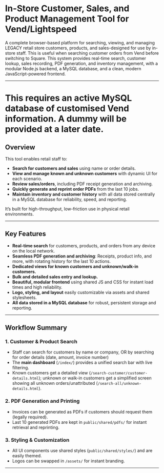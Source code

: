 
# In-Store Customer, Sales, and Product Management Tool for Vend/Lightspeed

A complete browser-based platform for searching, viewing, and managing LEGACY retail store customers, products, and sales-designed for use by in-store staff. This is useful when searching customer orders from Vend before switching to Square. This system provides real-time search, customer lookup, sales recording, PDF generation, and inventory management, with a modular Node.js backend, a MySQL database, and a clean, modern JavaScript-powered frontend.

---
# This requires an active MySQL database of customised Vend information. A dummy will be provided at a later date.

## Overview

This tool enables retail staff to:
- **Search for customers and sales** using name or order details.
- **View and manage known and unknown customers** with dynamic UI for each scenario.
- **Review sales/orders**, including PDF receipt generation and archiving.
- **Quickly generate and reprint order PDFs** from the last 10 jobs.
- **Maintain inventory and customer history** with all data stored centrally in a MySQL database for reliability, speed, and reporting.

It’s built for high-throughput, low-friction use in physical retail environments.

---

## Key Features

- **Real-time search** for customers, products, and orders from any device on the local network.
- **Seamless PDF generation and archiving**: Receipts, product info, and more, with rotating history for the last 10 actions.
- **Dedicated views for known customers and unknown/walk-in customers.**
- **Bulk and detailed sales entry and lookup.**
- **Beautiful, modular frontend** using shared JS and CSS for instant load times and high reliability.
- **Logo, styling, and layout** easily customizable via assets and shared stylesheets.
- **All data stored in a MySQL database** for robust, persistent storage and reporting.

---

## Workflow Summary

### 1. **Customer & Product Search**

- Staff can search for customers by name or company, OR by searching for order details (date, amount, invoice number)
- The **main dashboard** (`/index/`) provides a unified search bar with live filtering.
- Known customers get a detailed view (`/search-customer/customer-details.html`); unknown or walk-in customers get a simplified screen showing all unknown orders/unattributed (`/search-all/unknown-details.html`).

### 2. **PDF Generation and Printing**

- Invoices can be generated as PDFs if customers should request them (legally required).
- Last 10 generated PDFs are kept in `public/shared/pdfs/` for instant retrieval and reprinting.

### 3. **Styling & Customization**

- All UI components use shared styles (`public/shared/styles/`) and are easily themed.
- Logos can be swapped in `/assets/` for instant branding.

---
